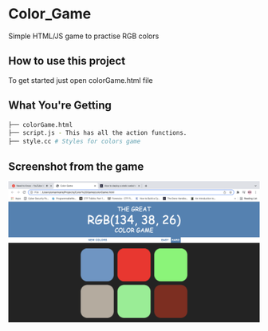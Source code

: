 # Color_Game
Simple HTML/JS game to practise RGB colors

## How to use this project

To get started just open colorGame.html file

## What You're Getting
```bash
├── colorGame.html
├── script.js - This has all the action functions.
├── style.cc # Styles for colors game
```

## Screenshot from the game

![Screenshot](screeshot.png)
